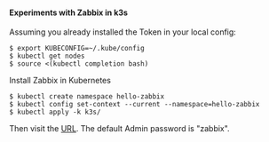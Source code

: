 #### Experiments with Zabbix in k3s

Assuming you already installed the Token in your local config:

    $ export KUBECONFIG=~/.kube/config
    $ kubectl get nodes
    $ source <(kubectl completion bash)

Install Zabbix in Kubernetes

    $ kubectl create namespace hello-zabbix
    $ kubectl config set-context --current --namespace=hello-zabbix
    $ kubectl apply -k k3s/

Then  visit the  [URL](https://zabbix.localhost).   The default  Admin
password is "zabbix".
